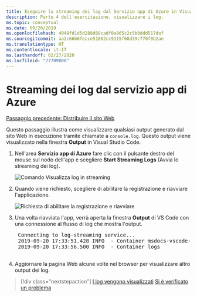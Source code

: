 ```yaml
---
title: Eseguire lo streaming dei log dal Servizio app di Azure in Visual Studio Code
description: Parte 4 dell'esercitazione, visualizzare i log.
ms.topic: conceptual
ms.date: 09/20/2019
ms.openlocfilehash: 4048fd1d5d288d88cadf0a865c2c5b0ddd517daf
ms.sourcegitcommit: aa2c66b0fecce51862cc9115f68d39c770f0b2ae
ms.translationtype: HT
ms.contentlocale: it-IT
ms.lasthandoff: 02/27/2020
ms.locfileid: "77709808"
---
```

# <a name="stream-logs-from-azure-app-service"></a>Streaming dei log dal servizio app di Azure

[Passaggio precedente: Distribuire il sito Web](tutorial-vscode-azure-app-service-node-03.md)

Questo passaggio illustra come visualizzare qualsiasi output generato dal sito Web in esecuzione tramite chiamate a `console.log`. Questo output viene visualizzato nella finestra **Output** in Visual Studio Code.

1. Nell'area **Servizio app di Azure** fare clic con il pulsante destro del mouse sul nodo dell'app e scegliere **Start Streaming Logs** (Avvia lo streaming dei log).

    ![Comando Visualizza log in streaming](media/deploy-azure/view-logs.png)

1. Quando viene richiesto, scegliere di abilitare la registrazione e riavviare l'applicazione.

    ![Richiesta di abilitare la registrazione e riavviare](media/deploy-azure/enable-restart.png)

1. Una volta riavviata l'app, verrà aperta la finestra **Output** di VS Code con una connessione al flusso di log che mostra l'output.

    <pre>
    Connecting to log-streaming service...
    2019-09-20 17:33:51.428 INFO  - Container msdocs-vscode-node_2 for site msdocs-vscode-node initialized successfully.
    2019-09-20 17:33:56.500 INFO  - Container logs
    </pre>

1. Aggiornare la pagina Web alcune volte nel browser per visualizzare altro output dei log.

> [!div class="nextstepaction"]
> [I log vengono visualizzati](tutorial-vscode-azure-app-service-node-05.md) [Si è verificato un problema](https://www.research.net/r/PWZWZ52?tutorial=node-deployment-azureappservice&step=tailing-logs)
